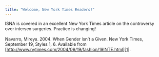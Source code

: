 ```yaml
---
title: "Welcome, New York Times Readers!"
---
```


<span class="caps">ISNA</span> is covered in an excellent New York Times article on the controversy over intersex surgeries. Practice is changing!<br><br>Navarro, Mireya. 2004. When Gender Isn&#8217;t a Given. New York Times, September 19, Styles 1, 6. Available from [http://www.nytimes.com/2004/09/19/fashion/19INTE.html][1].

 [1]: http://www.boston.com/yourlife/health/other/articles/2004/09/19/when_gender_isnt_a_given